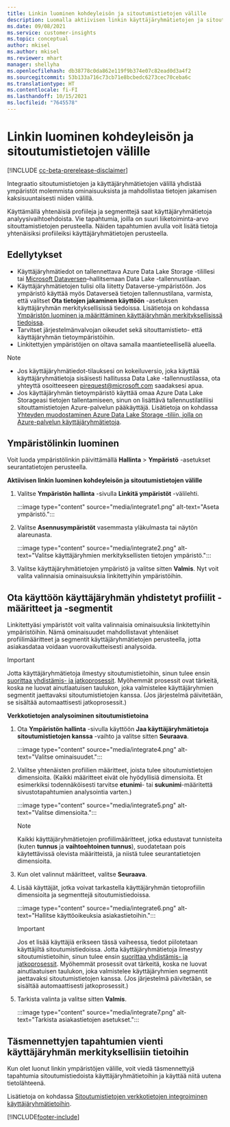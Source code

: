 ```yaml
---
title: Linkin luominen kohdeyleisön ja sitoutumistietojen välille
description: Luomalla aktiivisen linkin käyttäjäryhmätietojen ja sitoutumistietojen välille voit mahdollistaa tietojen kaksisuuntaisen jakamisen.
ms.date: 09/08/2021
ms.service: customer-insights
ms.topic: conceptual
author: mkisel
ms.author: mkisel
ms.reviewer: mhart
manager: shellyha
ms.openlocfilehash: db38778c0da862e119f9b374e07c82ead0d3a4f2
ms.sourcegitcommit: 53b133a716c73cb71e8bcbedc6273cec70ceba6c
ms.translationtype: HT
ms.contentlocale: fi-FI
ms.lasthandoff: 10/15/2021
ms.locfileid: "7645578"
---
```

# <a name="create-a-link-between-audience-insights-and-engagement-insights"></a>Linkin luominen kohdeyleisön ja sitoutumistietojen välille

[!INCLUDE [cc-beta-prerelease-disclaimer](includes/cc-beta-prerelease-disclaimer.md)]

Integraatio sitoutumistietojen ja käyttäjäryhmätietojen välillä yhdistää ympäristöt molemmista ominaisuuksista ja mahdollistaa tietojen jakamisen kaksisuuntaisesti niiden välillä.

Käyttämällä yhtenäisiä profiileja ja segmenttejä saat käyttäjäryhmätietoja analyysivaihtoehdoista. Vie tapahtumia, joilla on suuri liiketoiminta-arvo sitouttamistietojen perusteella. Näiden tapahtumien avulla voit lisätä tietoja yhtenäisiksi profiileiksi käyttäjäryhmätietojen perusteella.

## <a name="prerequisites"></a>Edellytykset

- Käyttäjäryhmätiedot on tallennettava Azure Data Lake Storage -tilillesi tai [Microsoft Dataversen](/powerapps/maker/data-platform/data-platform-intro.md)&ndash;hallitsemaan Data Lake -tallennustilaan. 
- Käyttäjäryhmätietojen tulisi olla liitetty Dataverse-ympäristöön. Jos ympäristö käyttää myös Dataverseä tietojen tallennustilana, varmista, että valitset **Ota tietojen jakaminen käyttöön** -asetuksen käyttäjäryhmän merkityksellisissä tiedoissa. Lisätietoja on kohdassa [Ympäristön luominen ja määrittäminen käyttäjäryhmän merkityksellisissä tiedoissa](../audience-insights/create-environment.md).
- Tarvitset järjestelmänvalvojan oikeudet sekä sitouttamistieto- että käyttäjäryhmän tietoympäristöihin.
- Linkitettyjen ympäristöjen on oltava samalla maantieteellisellä alueella.

> [!NOTE]
> - Jos käyttäjäryhmätiedot-tilauksesi on kokeiluversio, joka käyttää käyttäjäryhmätietoja sisäisesti hallitussa Data Lake -tallennustilassa, ota yhteyttä osoitteeseen [pirequest@microsoft.com](mailto:pirequest@microsoft.com) saadaksesi apua. 
> - Jos käyttäjäryhmän tietoympäristö käyttää omaa Azure Data Lake Storageasi tietojen tallentamiseen, sinun on lisättävä tallennustilatiliisi sitouttamistietojen Azure-palvelun pääkäyttäjä. Lisätietoja on kohdassa [Yhteyden muodostaminen Azure Data Lake Storage -tiliin, jolla on Azure-palvelun käyttäjäryhmätietoja](../audience-insights/connect-service-principal.md). 


## <a name="create-an-environment-link"></a>Ympäristölinkin luominen

Voit luoda ympäristölinkin päivittämällä **Hallinta** > **Ympäristö** -asetukset seurantatietojen perusteella.

**Aktiivisen linkin luominen kohdeyleisön ja sitoutumistietojen välille**

1. Valitse **Ympäristön hallinta** -sivulla **Linkitä ympäristöt** -välilehti.

    :::image type="content" source="media/integrate1.png" alt-text="Aseta ympäristö.":::

1. Valitse **Asennusympäristöt** vasemmasta yläkulmasta tai näytön alareunasta.

     :::image type="content" source="media/integrate2.png" alt-text="Valitse käyttäjäryhmien merkityksellisten tietojen ympäristö.":::

1. Valitse käyttäjäryhmätietojen ympäristö ja valitse sitten **Valmis**. Nyt voit valita valinnaisia ominaisuuksia linkitettyihin ympäristöihin.
 
## <a name="enable-audience-insights-unified-profiles-attributes-and-segments"></a>Ota käyttöön käyttäjäryhmän yhdistetyt profiilit -määritteet ja -segmentit

Linkitettyäsi ympäristöt voit valita valinnaisia ominaisuuksia linkitettyihin ympäristöihin. Nämä ominaisuudet mahdollistavat yhtenäiset profiilimääritteet ja segmentit käyttäjäryhmätietojen perusteella, jotta asiakasdataa voidaan vuorovaikutteisesti analysoida.

> [!IMPORTANT]
> Jotta käyttäjäryhmätietoja ilmestyy sitoutumistietoihin, sinun tulee ensin [suorittaa yhdistämis- ja jatkoprosessit](../audience-insights/merge-entities.md). Myöhemmät prosessit ovat tärkeitä, koska ne luovat ainutlaatuisen taulukon, joka valmistelee käyttäjäryhmien segmentit jaettavaksi sitoutumistietojen kanssa. (Jos järjestelmä päivitetään, se sisältää automaattisesti jatkoprosessit.)

**Verkkotietojen analysoiminen sitoutumistietoina**

1. Ota **Ympäristön hallinta** -sivulla käyttöön **Jaa käyttäjäryhmätietoja sitoutumistietojen kanssa** -vaihto ja valitse sitten **Seuraava**.

    :::image type="content" source="media/integrate4.png" alt-text="Valitse ominaisuudet.":::

1. Valitse yhtenäisten profiilien määritteet, joista tulee sitoutumistietojen dimensioita. (Kaikki määritteet eivät ole hyödyllisiä dimensioita. Et esimerkiksi todennäköisesti tarvitse **etunimi**- tai **sukunimi**-määritettä sivustotapahtumien analysointia varten.)

    :::image type="content" source="media/integrate5.png" alt-text="Valitse dimensioita.":::

   >[!NOTE]
   > Kaikki käyttäjäryhmätietojen profiilimääritteet, jotka edustavat tunnisteita (kuten **tunnus** ja **vaihtoehtoinen tunnus**), suodatetaan pois käytettävissä olevista määritteistä, ja niistä tulee seurantatietojen dimensioita.

1. Kun olet valinnut määritteet, valitse **Seuraava**.
1. Lisää käyttäjät, jotka voivat tarkastella käyttäjäryhmän tietoprofiilin dimensioita ja segmenttejä sitoutumistiedoissa.

    :::image type="content" source="media/integrate6.png" alt-text="Hallitse käyttöoikeuksia asiakastietoihin.":::

   > [!IMPORTANT]
   > Jos et lisää käyttäjiä erikseen tässä vaiheessa, tiedot piilotetaan käyttäjiltä sitoutumistiedoissa.
   > Jotta käyttäjäryhmätietoja ilmestyy sitoutumistietoihin, sinun tulee ensin [suorittaa yhdistämis- ja jatkoprosessit](../audience-insights/merge-entities.md). Myöhemmät prosessit ovat tärkeitä, koska ne luovat ainutlaatuisen taulukon, joka valmistelee käyttäjäryhmien segmentit jaettavaksi sitoutumistietojen kanssa. (Jos järjestelmä päivitetään, se sisältää automaattisesti jatkoprosessit.)

1. Tarkista valinta ja valitse sitten **Valmis**.

    :::image type="content" source="media/integrate7.png" alt-text="Tarkista asiakastietojen asetukset.":::

## <a name="export-refined-events-to-audience-insights"></a>Täsmennettyjen tapahtumien vienti käyttäjäryhmän merkityksellisiin tietoihin

Kun olet luonut linkin ympäristöjen välille, voit viedä täsmennettyjä tapahtumia sitoutumistiedoista käyttäjäryhmätietoihin ja käyttää niitä uutena tietolähteenä. 

Lisätietoja on kohdassa [Sitoutumistietojen verkkotietojen integroiminen käyttäjäryhmätietoihin](../audience-insights/integrate-engagement-insights.md).

<!--
## Share engagement insights refined events with audience insights

After you create a link between environments, a new option becomes available for you to share [refined events](refined-events.md) with audience insights.

Consider the following when creating refined events for audience insights: 

- Provide a meaningful name for the refined event. It will be used as an activity name in audience insights.
- Select at least the following properties to create an activity in audience insights: 
    - Signal.Action.Name indicates the activity details.
    - Signal.User.Id maps with the customer ID.
    - Signal.View.Uri is a web address as a basis for segments or measures.
    - Signal.Export.Id is a primary key for events.
    - Signal.Timestamp determines the date and time for the activity.

To share refined events:

1. From the engagement insights menu, select **Data** and then select the **Events** tab.
2. On the **Action** menu, select **Share as activity**.

    :::image type="content" source="media/integrate8.png" alt-text="Data shared events settings.":::

3. You can view and stop actively shared events on the **Export and Sharing** tab.
4. -- per Michael K, we need a mock here (Mukesh needs to update to reflect what happens in AUI once a user shares a refined event (i.e. no longer AUI, data wrangler needs to go discover data in the storage, the shared event is available as a DS and entity, correct?)

### Attach refined events shared as activities to unified profiles in audience insights

You can bring customer web activity data from engagement insights into audience insights. In addition to transactional, demographic, or behavioral data, you can view activities on the web in unified customer profiles. You can then use these profiles to get insights such as segments, measures, and predictions for audience activation.

Follow the steps in [data unification](../audience-insights/data-unification.md) to map, match, and merge website authentication information to unified profiles in audience insights.

You can also share refined events that are now available in audience insights, identified as data sources and entities. 

Next, you can relate event data from engagement insights as unified activities in customer profiles.

### Relate refined event data as an activity of a customer profile

After unifying the data, you can configure the activity for the customer profile. For more information, go to [Customer activities](../audience-insights/activities.md).

:::image type="content" source="media/web-event-activity.png" alt-text="Activities page with expanded Edit activity pane.":::

Next, configure the new activity by using mapping elements: 

- **Primary Key**: Signal.Export.Id, a unique ID that is available for every event record in engagement insights. This property is automatically generated.

- **Timestamp**: Signal.Timestamp in the event property.

- **Event**: Signal.Name, the event name that you want to track.

- **Web address**: Signal.View.Uri that refers to the URI of the page that created the event.

- **Details**: Signal.Action.Name to represent the information to associate with the event. The selected property in this case indicates that the event is for email promotion.

- **Activity type**: In this example, we choose the existing activity type WebLog. This selection is a useful filter option to run prediction models or create segments based on this activity type.

- **Set up relationship**: This important setting ties the activity to existing customer profiles. **Signal.User.Id** is the identifier configured in the SDK to be collected. It relates to the user ID in other data sources that are configured in audience insights. 

This example configures the relationship between Signal.User.Id and RetailCustomers:CustomerRetailId, which is the primary key that was identified in the map step of the data unification process.

After processing the activities, you can review customer records and open a customer card to see activities from engagement insights in the timeline. 

> [!TIP]
> To find a customer ID that has an engagement insights activity, go to **Entities** and preview the data for the UnifiedActivity entity. **ActivityTypeDisplay = WebLog** contains the engagement insights activity configured in the preceding example. Copy the customer ID for one of those records and search<!--note from editor: Edit okay? I couldn't quite follow this.-- > for that ID on the **Customers** page.

--> 

[!INCLUDE[footer-include](../includes/footer-banner.md)]
